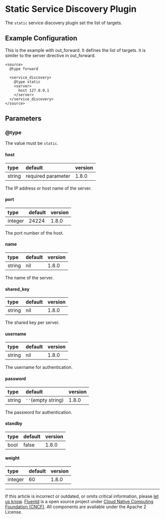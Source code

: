 # Static Service Discovery Plugin

The `static` service discovery plugin set the list of targets.

## Example Configuration

This is the example with out_forward.
It defines the list of targets. it is similer to the server directive in out_forward.

```
<source>
  @type forward

  <service_discovery>
    @type static
    <server>
      host 127.0.0.1
    </server>
  </service_discovery>
</source>
```

## Parameters

### @type

The value must be `static`.

#### host

| type   | default            | version |
|:-------|:-------------------|:--------|
| string | required parameter | 1.8.0  |

The IP address or host name of the server.

#### port

| type    | default | version |
|:--------|:--------|:--------|
| integer | 24224   | 1.8.0  |

The port number of the host.

#### name

| type   | default | version |
|:-------|:--------|:--------|
| string | nil     | 1.8.0  |

The name of the server.

#### shared\_key

| type   | default | version |
|:-------|:--------|:--------|
| string | nil     | 1.8.0  |

The shared key per server.

#### username

| type   | default  | version |
|:-------|:---------|:--------|
| string | nil      | 1.8.0  |

The username for authentication.

#### password

| type   | default                | version |
|:-------|:-----------------------|:--------|
| string | `''`(empty string)     | 1.8.0  |

The password for authentication.

#### standby

| type | default | version |
|:-----|:--------|:--------|
| bool | false   | 1.8.0  |

#### weight

| type    | default | version |
|:--------|:--------|:--------|
| integer | 60      | 1.8.0  |


------------------------------------------------------------------------

If this article is incorrect or outdated, or omits critical information, please [let us know](https://github.com/fluent/fluentd-docs-gitbook/issues?state=open).
[Fluentd](http://www.fluentd.org/) is a open source project under [Cloud Native Computing Foundation (CNCF)](https://cncf.io/). All components are available under the Apache 2 License.

